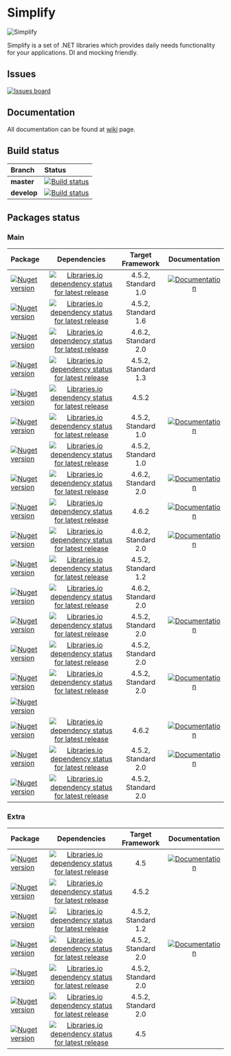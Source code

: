 # Simplify

![Simplify](https://raw.github.com/i4004/Simplify/master/Images/Icon128x128.png)

Simplify is a set of .NET libraries which provides daily needs functionality for your applications. DI and mocking friendly.

## Issues

[![Issues board](https://dxssrr2j0sq4w.cloudfront.net/3.2.0/img/external/zenhub-badge.png)](https://app.zenhub.com/workspaces/simplify-5ce3859397ab7c51aa180635/board?repos=17025953,51341283,66346856)

## Documentation

 All documentation can be found at [wiki](https://github.com/i4004/Simplify/wiki) page.

## Build status

| Branch | Status |
| :------ | :------ |
| **master** | [![Build status](https://ci.appveyor.com/api/projects/status/kmm7aa2iqp71dcwi/branch/master?svg=true)](https://ci.appveyor.com/project/i4004/simplify) |
| **develop** | [![Build status](https://ci.appveyor.com/api/projects/status/kmm7aa2iqp71dcwi/branch/develop?svg=true)](https://ci.appveyor.com/project/i4004/simplify) |

## Packages status

### Main

| Package | Dependencies | Target Framework | Documentation |
| :------ | :------: | :------: | :------: |
| [![Nuget version](https://img.shields.io/badge/Simplify.DI-v2.0.1-blue.png)](https://www.nuget.org/packages/Simplify.DI/) | [![Libraries.io dependency status for latest release](https://img.shields.io/librariesio/release/nuget/Simplify.DI.svg)](https://libraries.io/nuget/Simplify.DI) | 4.5.2, Standard 1.0 | [![Documentation](https://img.shields.io/badge/docs-green.svg)](https://github.com/i4004/Simplify/wiki/Simplify.DI) |
| [![Nuget version](http://img.shields.io/badge/Simplify.DI.Provider.CastleWindsor-v1.3-blue.png)](https://www.nuget.org/packages/Simplify.DI.Provider.CastleWindsor/) | [![Libraries.io dependency status for latest release](https://img.shields.io/librariesio/release/nuget/Simplify.DI.Provider.CastleWindsor.svg)](https://libraries.io/nuget/Simplify.DI.Provider.CastleWindsor) | 4.5.2, Standard 1.6 |
| [![Nuget version](http://img.shields.io/badge/Simplify.DI.Provider.Microsoft.Extensions.DependencyInjection-v1.0-blue.png)](https://www.nuget.org/packages/Simplify.DI.Provider.Microsoft.Extensions.DependencyInjection/) | [![Libraries.io dependency status for latest release](https://img.shields.io/librariesio/release/nuget/Simplify.DI.Provider.Microsoft.Extensions.DependencyInjection.svg)](https://libraries.io/nuget/Simplify.DI.Provider.Microsoft.Extensions.DependencyInjection) | 4.6.2, Standard 2.0 |
| [![Nuget version](http://img.shields.io/badge/Simplify.DI.Provider.SimpleInjector-v1.4-blue.png)](https://www.nuget.org/packages/Simplify.DI.Provider.SimpleInjector/) | [![Libraries.io dependency status for latest release](https://img.shields.io/librariesio/release/nuget/Simplify.DI.Provider.SimpleInjector.svg)](https://libraries.io/nuget/Simplify.DI.Provider.SimpleInjector) | 4.5.2, Standard 1.3 |
| [![Nuget version](http://img.shields.io/badge/Simplify.DI.Wcf-v1.2-blue.png)](https://www.nuget.org/packages/Simplify.DI.Wcf/) | [![Libraries.io dependency status for latest release](https://img.shields.io/librariesio/release/nuget/Simplify.DI.Wcf.svg)](https://libraries.io/nuget/Simplify.DI.Wcf)  | 4.5.2 |
| [![Nuget version](http://img.shields.io/badge/Simplify.Extensions-v1.1.1-blue.png)](https://www.nuget.org/packages/Simplify.Extensions/) | [![Libraries.io dependency status for latest release](https://img.shields.io/librariesio/release/nuget/Simplify.Extensions.Sources.svg)](https://libraries.io/nuget/Simplify.Extensions) | 4.5.2, Standard 1.0 | [![Documentation](https://img.shields.io/badge/docs-green.svg)](https://github.com/i4004/Simplify/wiki/Simplify.Extensions) |
| [![Nuget version](http://img.shields.io/badge/Simplify.Extensions.Sources-v1.1.1-blue.png)](https://www.nuget.org/packages/Simplify.Extensions.Sources/) | [![Libraries.io dependency status for latest release](https://img.shields.io/librariesio/release/nuget/Simplify.Extensions.Sources.svg)](https://libraries.io/nuget/Simplify.Extensions.Sources) | 4.5.2, Standard 1.0 |
| [![Nuget version](http://img.shields.io/badge/Simplify.FluentNHibernate-v1.9-blue.png)](https://www.nuget.org/packages/Simplify.FluentNHibernate/) | [![Libraries.io dependency status for latest release](https://img.shields.io/librariesio/release/nuget/Simplify.FluentNHibernate.svg)](https://libraries.io/nuget/Simplify.FluentNHibernate) | 4.6.2, Standard 2.0 | [![Documentation](https://img.shields.io/badge/docs-green.svg)](https://github.com/i4004/Simplify/wiki/Simplify.FluentNHibernate) |
| [![Nuget version](http://img.shields.io/badge/Simplify.Log-v1.4.1-blue.png)](https://www.nuget.org/packages/Simplify.Log/) | [![Libraries.io dependency status for latest release](https://img.shields.io/librariesio/release/nuget/Simplify.Log.svg)](https://libraries.io/nuget/Simplify.Log) | 4.6.2 | [![Documentation](https://img.shields.io/badge/docs-green.svg)](https://github.com/i4004/Simplify/wiki/Simplify.Log) |
| [![Nuget version](http://img.shields.io/badge/Simplify.Mail-v1.4-blue.png)](https://www.nuget.org/packages/Simplify.Mail/) | [![Libraries.io dependency status for latest release](https://img.shields.io/librariesio/release/nuget/Simplify.Mail.svg)](https://libraries.io/nuget/Simplify.Mail) | 4.6.2, Standard 2.0 | [![Documentation](https://img.shields.io/badge/docs-green.svg)](https://github.com/i4004/Simplify/wiki/Simplify.Mail) |
| [![Nuget version](http://img.shields.io/badge/Simplify.Repository-v1.0-blue.png)](https://www.nuget.org/packages/Simplify.Repository/) | [![Libraries.io dependency status for latest release](https://img.shields.io/librariesio/release/nuget/Simplify.Repository.svg)](https://libraries.io/nuget/Simplify.Repository) | 4.5.2, Standard 1.2 |
| [![Nuget version](http://img.shields.io/badge/Simplify.Repository.FluentNHibernate-v1.0.1-blue.png)](https://www.nuget.org/packages/Simplify.Repository.FluentNHibernate/) | [![Libraries.io dependency status for latest release](https://img.shields.io/librariesio/release/nuget/Simplify.Repository.FluentNHibernate.svg)](https://libraries.io/nuget/Simplify.Repository.FluentNHibernate) | 4.6.2, Standard 2.0 |
| [![Nuget version](http://img.shields.io/badge/Simplify.System-v1.0.1-blue.png)](https://www.nuget.org/packages/Simplify.System/) | [![Libraries.io dependency status for latest release](https://img.shields.io/librariesio/release/nuget/Simplify.System.svg)](https://libraries.io/nuget/Simplify.System) | 4.5.2, Standard 2.0 | [![Documentation](https://img.shields.io/badge/docs-green.svg)](https://github.com/i4004/Simplify/wiki/Simplify.System) |
| [![Nuget version](http://img.shields.io/badge/Simplify.System.Sources-v1.0.2-blue.png)](https://www.nuget.org/packages/Simplify.System.Sources/) | [![Libraries.io dependency status for latest release](https://img.shields.io/librariesio/release/nuget/Simplify.System.Sources.svg)](https://libraries.io/nuget/Simplify.System.Sources) | 4.5.2, Standard 2.0 |
| [![Nuget version](http://img.shields.io/badge/Simplify.Templates-v1.5-blue.png)](https://www.nuget.org/packages/Simplify.Templates/) | [![Libraries.io dependency status for latest release](https://img.shields.io/librariesio/release/nuget/Simplify.Templates.svg)](https://libraries.io/nuget/Simplify.Templates) | 4.5.2, Standard 2.0 | [![Documentation](https://img.shields.io/badge/docs-green.svg)](https://github.com/i4004/Simplify/wiki/Simplify.Templates) |
| [![Nuget version](http://img.shields.io/badge/Simplify.Web-green.png)](https://github.com/i4004/Simplify.Web) |||
| [![Nuget version](http://img.shields.io/badge/Simplify.WindowsServices-v2.8-blue.png)](https://www.nuget.org/packages/Simplify.WindowsServices/) | [![Libraries.io dependency status for latest release](https://img.shields.io/librariesio/release/nuget/Simplify.WindowsServices.svg)](https://libraries.io/nuget/Simplify.WindowsServices) | 4.6.2 | [![Documentation](https://img.shields.io/badge/docs-green.svg)](https://github.com/i4004/Simplify/wiki/Simplify.WindowsServices) |
| [![Nuget version](http://img.shields.io/badge/Simplify.Xml-v1.1-blue.png)](https://www.nuget.org/packages/Simplify.Xml/) | [![Libraries.io dependency status for latest release](https://img.shields.io/librariesio/release/nuget/Simplify.Xml.svg)](https://libraries.io/nuget/Simplify.Xml) | 4.5.2, Standard 2.0 | [![Documentation](https://img.shields.io/badge/docs-green.svg)](https://github.com/i4004/Simplify/wiki/Simplify.Xml) |
| [![Nuget version](http://img.shields.io/badge/Simplify.Xml.Sources-v1.0.4-blue.png)](https://www.nuget.org/packages/Simplify.Xml.Sources/) | [![Libraries.io dependency status for latest release](https://img.shields.io/librariesio/release/nuget/Simplify.Xml.Sources.svg)](https://libraries.io/nuget/Simplify.Xml.Sources) | 4.5.2, Standard 2.0 |

### Extra

| Package | Dependencies | Target Framework | Documentation |
| :------ | :------: | :------: | :------: |
| [![Nuget version](http://img.shields.io/badge/Simplify.Cryptography-v1-blue.png)](https://www.nuget.org/packages/Simplify.Cryptography/) | [![Libraries.io dependency status for latest release](https://img.shields.io/librariesio/release/nuget/Simplify.Cryptography.svg)](https://libraries.io/nuget/Simplify.Cryptography) | 4.5 | [![Documentation](https://img.shields.io/badge/docs-green.svg)](https://github.com/i4004/Simplify/wiki/Simplify.Cryptography) |
| [![Nuget version](http://img.shields.io/badge/Simplify.IO-v1.0.7-blue.png)](https://www.nuget.org/packages/Simplify.IO/) | [![Libraries.io dependency status for latest release](https://img.shields.io/librariesio/release/nuget/Simplify.IO.svg)](https://libraries.io/nuget/Simplify.IO) | 4.5.2 |
| [![Nuget version](http://img.shields.io/badge/Simplify.Pipelines-v0.3.1-blue.png)](https://www.nuget.org/packages/Simplify.Pipelines/) | [![Libraries.io dependency status for latest release](https://img.shields.io/librariesio/release/nuget/Simplify.Pipelines.svg)](https://libraries.io/nuget/Simplify.Pipelines) | 4.5.2, Standard 1.2 |
| [![Nuget version](http://img.shields.io/badge/Simplify.Resources-v1.0.1-blue.png)](https://www.nuget.org/packages/Simplify.Resources/) | [![Libraries.io dependency status for latest release](https://img.shields.io/librariesio/release/nuget/Simplify.Resources.svg)](https://libraries.io/nuget/Simplify.Resource) | 4.5.2, Standard 2.0 | [![Documentation](https://img.shields.io/badge/docs-green.svg)](https://github.com/i4004/Simplify/wiki/Simplify.Resources) |
| [![Nuget version](http://img.shields.io/badge/Simplify.String-v1.2-blue.png)](https://www.nuget.org/packages/Simplify.String/) | [![Libraries.io dependency status for latest release](https://img.shields.io/librariesio/release/nuget/Simplify.String.svg)](https://libraries.io/nuget/Simplify.String) | 4.5.2, Standard 2.0 |
| [![Nuget version](http://img.shields.io/badge/Simplify.String.Sources-v1.2-blue.png)](https://www.nuget.org/packages/Simplify.String.Sources/) | [![Libraries.io dependency status for latest release](https://img.shields.io/librariesio/release/nuget/Simplify.String.Sources.svg)](https://libraries.io/nuget/Simplify.String.Sources) | 4.5.2, Standard 2.0 |
| [![Nuget version](http://img.shields.io/badge/Simplify.Windows.Forms-v1-blue.png)](https://www.nuget.org/packages/Simplify.Windows.Forms/) | [![Libraries.io dependency status for latest release](https://img.shields.io/librariesio/release/nuget/Simplify.Windows.Forms.svg)](https://libraries.io/nuget/Simplify.Windows.Forms) | 4.5 |
